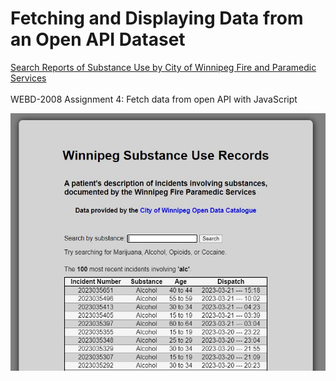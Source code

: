# Fetching and Displaying Data from an Open API Dataset
[Search Reports of Substance Use by City of Winnipeg Fire and Paramedic Services](https://marissa-steindel.netlify.app/cityofwpgapifetch/)
<br><br>
WEBD-2008 Assignment 4: Fetch data from open API with JavaScript

![Substance Use Open API](wpgAPI.JPG)

